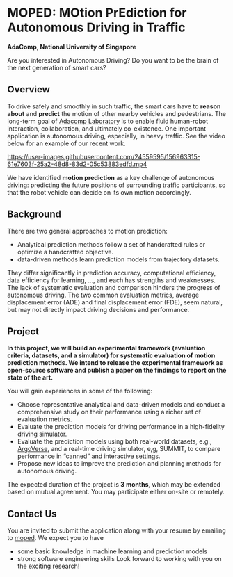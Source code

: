 # MOPED: MOtion PrEdiction for Autonomous Driving in Traffic
**AdaComp, National University of Singapore**

Are you interested in Autonomous Driving? Do you want to be the brain of the next generation of smart cars?

<!-- ![match3](https://user-images.githubusercontent.com/24559595/156965133-415211e4-de5c-43ea-8777-798de7b07079.png) -->

## Overview

To drive safely and smoothly in such traffic, the smart cars have to **reason about** and **predict** the motion of other nearby vehicles and pedestrians.
The long-term goal of [Adacomp Laboratory](https://adacomp.comp.nus.edu.sg/) is to enable fluid human-robot interaction, collaboration, and ultimately co-existence. One important application is autonomous driving, especially, in heavy traffic. See the video below for an example of our recent work. 

https://user-images.githubusercontent.com/24559595/156963315-61e7603f-25a2-48d8-83d2-05c53883edfd.mp4

We have identified **motion prediction** as a key challenge of autonomous driving: predicting the future positions of surrounding traffic participants, so that the robot vehicle can decide on its own motion accordingly.

## Background
There are two general approaches to motion prediction: 

- Analytical prediction methods follow a set of handcrafted rules or optimize a handcrafted objective. 
- data-driven methods learn prediction models from trajectory datasets. 
 
They differ significantly in prediction accuracy, computational efficiency, data efficiency for learning, …, and each has strengths and weaknesses. The lack of systematic evaluation and comparison hinders the progress of autonomous driving.  The two common evaluation metrics, average displacement error (ADE) and final displacement error (FDE), seem natural, but may not directly impact driving decisions and performance.


## Project

**In this project, we will build an experimental framework (evaluation criteria, datasets, and a simulator) for systematic evaluation of motion prediction methods. We intend to release the experimental framework as open-source software and publish a paper on the findings to report on the state of the art.**

You will gain experiences in some of the following:

+ Choose representative analytical and data-driven models and conduct a comprehensive study on their performance using a richer set of evaluation metrics.
+ Evaluate the  prediction models for driving performance in a high-fidelity driving simulator.
+ Evaluate the prediction models using both real-world datasets, e.g., [ArgoVerse](https://www.argoverse.org), and a real-time driving simulator, e,g, SUMMIT, to compare performance in “canned” and interactive settings.
+ Propose new ideas to improve the prediction and planning methods for autonomous driving. 

The expected duration of the project is **3 months**, which may be extended based on mutual agreement. You may participate either on-site or remotely.

## Contact Us

You are invited to submit the application along with your resume by emailing to [moped](mailto:moped_adacomp@googlegroups.com). We expect you to have
- some basic knowledge in machine learning and prediction models
- strong software engineering skills
Look forward to working with you on the exciting research!

